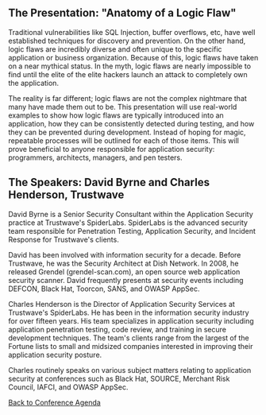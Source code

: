 ## The Presentation: "Anatomy of a Logic Flaw"

Traditional vulnerabilities like SQL Injection, buffer overflows, etc,
have well established techniques for discovery and prevention. On the
other hand, logic flaws are incredibly diverse and often unique to the
specific application or business organization. Because of this, logic
flaws have taken on a near mythical status. In the myth, logic flaws are
nearly impossible to find until the elite of the elite hackers launch an
attack to completely own the application.

The reality is far different; logic flaws are not the complex nightmare
that many have made them out to be. This presentation will use
real-world examples to show how logic flaws are typically introduced
into an application, how they can be consistently detected during
testing, and how they can be prevented during development. Instead of
hoping for magic, repeatable processes will be outlined for each of
those items. This will prove beneficial to anyone responsible for
application security: programmers, architects, managers, and pen
testers.

## The Speakers: David Byrne and Charles Henderson, Trustwave

David Byrne is a Senior Security Consultant within the Application
Security practice at Trustwave's SpiderLabs. SpiderLabs is the advanced
security team responsible for Penetration Testing, Application Security,
and Incident Response for Trustwave's clients.

David has been involved with information security for a decade. Before
Trustwave, he was the Security Architect at Dish Network. In 2008, he
released Grendel (grendel-scan.com), an open source web application
security scanner. David frequently presents at security events including
DEFCON, Black Hat, Toorcon, SANS, and OWASP AppSec.

Charles Henderson is the Director of Application Security Services at
Trustwave's SpiderLabs. He has been in the information security industry
for over fifteen years. His team specializes in application security
including application penetration testing, code review, and training in
secure development techniques. The team's clients range from the largest
of the Fortune lists to small and midsized companies interested in
improving their application security posture.

Charles routinely speaks on various subject matters relating to
application security at conferences such as Black Hat, SOURCE, Merchant
Risk Council, IAFCI, and OWASP AppSec.

[Back to Conference
Agenda](http://www.owasp.org/index.php/Front_Range_OWASP_Conference_2010#tab=Agenda)